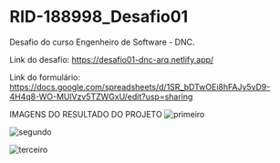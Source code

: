 # RID-188998_Desafio01
Desafio do curso Engenheiro de Software - DNC.

Link do desafio: https://desafio01-dnc-arq.netlify.app/

Link do formulário: https://docs.google.com/spreadsheets/d/1SR_bDTwOEi8hFAJy5vD9-4H4q8-WO-MUlVzv5TZWGxU/edit?usp=sharing

IMAGENS DO RESULTADO DO PROJETO
![primeiro](https://github.com/user-attachments/assets/bff3f0d4-e8d0-4196-b665-509414ebb32a)

![segundo](https://github.com/user-attachments/assets/4764def0-554f-4087-870e-96029f67bf3b)

![terceiro](https://github.com/user-attachments/assets/936a79a5-ad72-492d-ba22-d0fc3871aeab)
